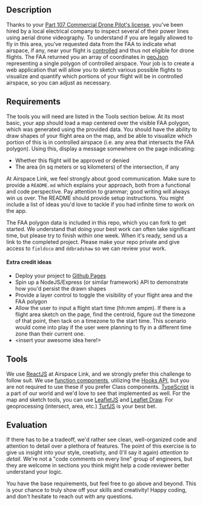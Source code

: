 
## Description

Thanks to your [Part 107 Commercial Drone Pilot's license](https://www.faa.gov/uas/), you've been hired by a local electrical company to inspect several of their power lines using aerial drone videography. To understand if you are legally allowed to fly in this area, you've requested data from the FAA to indicate what airspace, if any, near your flight is [controlled](https://www.faa.gov/uas/recreational_fliers/where_can_i_fly/airspace_101/) and thus not eligible for drone flights. The FAA returned you an array of coordinates in [geoJson](https://geojson.org/) representing a single polygon of controlled airspace. Your job is to create a web application that will allow you to sketch various possible flights to visualize and quantify which portions of your flight will be in controlled airspace, so you can adjust as necessary.

## Requirements

The tools you will need are listed in the Tools section below. At its most basic, your app should load a map centered over the visible FAA polygon, which was generated using the provided data. You should have the ability to draw shapes of your flight area on the map, and be able to visualize which portion of this is in controlled airspace (i.e. any area that intersects the FAA polygon). Using this, display a message somewhere on the page indicating:
- Whether this flight will be approved or denied
- The area (in sq meters or sq kilometers) of the intersection, if any

At Airspace Link, we feel strongly about good communication. Make sure to provide a `README.md` which explains your approach, both from a functional and code perspective. Pay attention to grammar; good writing will always win us over. The README should provide setup instructions. You might include a list of ideas you'd love to tackle if you had infinite time to work on the app.

The FAA polygon data is included in this repo, which you can fork to get started. We understand that doing your best work can often take significant time, but please try to finish within one week. When it's ready, send us a link to the completed project. Please make your repo private and give access to `fieldsco` and `ddbradshaw` so we can review your work.

#### Extra credit ideas

- Deploy your project to [Github Pages](https://pages.github.com/)
- Spin up a NodeJS/Express (or similar framework) API to demonstrate how you'd persist the drawn shapes
- Provide a layer control to toggle the visibility of your flight area and the FAA polygon
- Allow the user to input a flight start time (hh:mm ampm). If there is a flight area sketch on the page, find the centroid, figure out the timezone of that point, then tack on a timezone to the start time. This scenario would come into play if the user were planning to fly in a different time zone than their current one.
- <insert your awesome idea here!>

## Tools

We use [ReactJS](https://reactjs.org/) at Airspace Link, and we strongly prefer this challenge to follow suit. We use [function components](https://reactjs.org/docs/components-and-props.html#function-and-class-components), utilizing the [Hooks API](https://reactjs.org/docs/hooks-intro.html), but you are not required to use these if you prefer Class  components. [TypeScript](https://www.typescriptlang.org/) is a part of our world and we'd love to see that implemented as well. For the map and sketch tools, you can use [LeafletJS](https://leafletjs.com/) and [Leaflet Draw](http://leaflet.github.io/Leaflet.draw/docs/leaflet-draw-latest.html). For geoprocessing (intersect, area, etc.) [TurfJS](https://turfjs.org/) is your best bet.

## Evaluation

If there has to be a tradeoff, we'd rather see clean, well-organized code and attention to detail over a plethora of features. The point of this exercise is to give us insight into your style, creativity, and (I'll say it again) _attention to detail_. We're not a "code comments on every line" group of engineers, but they are welcome in sections you think might help a code reviewer better understand your logic.

You have the base requirements, but feel free to go above and beyond. This is your chance to truly show off your skills and creativity! Happy coding, and don't hesitate to reach out with any questions.
